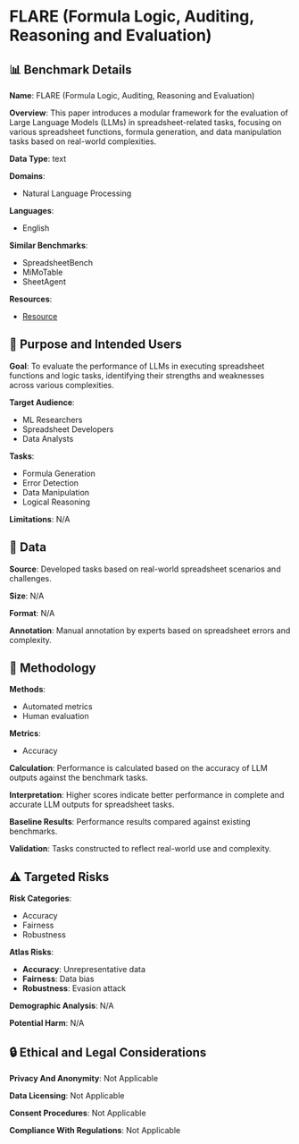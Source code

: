 # FLARE (Formula Logic, Auditing, Reasoning and Evaluation)

## 📊 Benchmark Details

**Name**: FLARE (Formula Logic, Auditing, Reasoning and Evaluation)

**Overview**: This paper introduces a modular framework for the evaluation of Large Language Models (LLMs) in spreadsheet-related tasks, focusing on various spreadsheet functions, formula generation, and data manipulation tasks based on real-world complexities.

**Data Type**: text

**Domains**:
- Natural Language Processing

**Languages**:
- English

**Similar Benchmarks**:
- SpreadsheetBench
- MiMoTable
- SheetAgent

**Resources**:
- [Resource](https://drive.google.com/drive/folders/1kBGuJoY8dbaIIrnJklo3wghsN4rscYw8?usp=drive_link)

## 🎯 Purpose and Intended Users

**Goal**: To evaluate the performance of LLMs in executing spreadsheet functions and logic tasks, identifying their strengths and weaknesses across various complexities.

**Target Audience**:
- ML Researchers
- Spreadsheet Developers
- Data Analysts

**Tasks**:
- Formula Generation
- Error Detection
- Data Manipulation
- Logical Reasoning

**Limitations**: N/A

## 💾 Data

**Source**: Developed tasks based on real-world spreadsheet scenarios and challenges.

**Size**: N/A

**Format**: N/A

**Annotation**: Manual annotation by experts based on spreadsheet errors and complexity.

## 🔬 Methodology

**Methods**:
- Automated metrics
- Human evaluation

**Metrics**:
- Accuracy

**Calculation**: Performance is calculated based on the accuracy of LLM outputs against the benchmark tasks.

**Interpretation**: Higher scores indicate better performance in complete and accurate LLM outputs for spreadsheet tasks.

**Baseline Results**: Performance results compared against existing benchmarks.

**Validation**: Tasks constructed to reflect real-world use and complexity.

## ⚠️ Targeted Risks

**Risk Categories**:
- Accuracy
- Fairness
- Robustness

**Atlas Risks**:
- **Accuracy**: Unrepresentative data
- **Fairness**: Data bias
- **Robustness**: Evasion attack

**Demographic Analysis**: N/A

**Potential Harm**: N/A

## 🔒 Ethical and Legal Considerations

**Privacy And Anonymity**: Not Applicable

**Data Licensing**: Not Applicable

**Consent Procedures**: Not Applicable

**Compliance With Regulations**: Not Applicable
